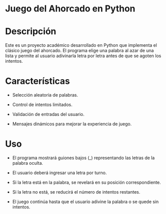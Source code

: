 # Juego del Ahorcado en Python

# Descripción

Este es un proyecto académico desarrollado en Python que implementa el clásico juego del ahorcado. El programa elige una palabra al azar de una lista y permite al usuario adivinarla letra por letra antes de que se agoten los intentos.

# Características

- Selección aleatoria de palabras.

- Control de intentos limitados.

- Validación de entradas del usuario.

- Mensajes dinámicos para mejorar la experiencia de juego.

# Uso

- El programa mostrará guiones bajos (_) representando las letras de la palabra oculta.

- El usuario deberá ingresar una letra por turno.

- Si la letra está en la palabra, se revelará en su posición correspondiente.

- Si la letra no está, se reducirá el número de intentos restantes.

- El juego continúa hasta que el usuario adivine la palabra o se quede sin intentos.

